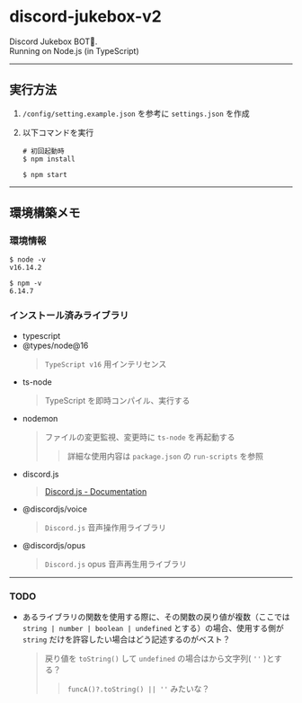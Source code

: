 # discord-jukebox-v2

Discord Jukebox BOT🤖.  
Running on Node.js (in TypeScript)

---

## 実行方法

1. `/config/setting.example.json` を参考に `settings.json` を作成
2. 以下コマンドを実行

    ```
    # 初回起動時
    $ npm install

    $ npm start
    ```

---

## 環境構築メモ

### 環境情報

```
$ node -v
v16.14.2

$ npm -v
6.14.7
```

### インストール済みライブラリ

-   typescript
-   @types/node@16
    > `TypeScript v16` 用インテリセンス
-   ts-node
    > TypeScript を即時コンパイル、実行する
-   nodemon
    > ファイルの変更監視、変更時に `ts-node` を再起動する
    >
    > > 詳細な使用内容は `package.json` の `run-scripts` を参照
-   discord.js
    > [Discord.js - Documentation](https://discord.js.org/#/docs/discord.js/main/general/welcome)
-   @discordjs/voice
    > `Discord.js` 音声操作用ライブラリ
-   @discordjs/opus
    > `Discord.js` opus 音声再生用ライブラリ

---

### TODO

- あるライブラリの関数を使用する際に、その関数の戻り値が複数（ここでは `string | number | boolean | undefined` とする）の場合、使用する側が `string` だけを許容したい場合はどう記述するのがベスト？
    > 戻り値を `toString()` して `undefined` の場合はから文字列( `''` )とする？
    > > `funcA()?.toString() || ''` みたいな？
